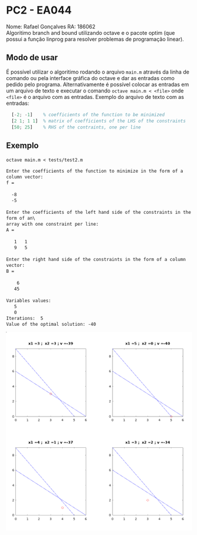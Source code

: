 # PC2 - EA044
Nome: Rafael Gonçalves RA: 186062  
Algoritimo branch and bound utilizando octave e o pacote optim (que possui a função linprog para resolver problemas de programação linear).

## Modo de usar

É possível utilizar o algoritimo rodando o arquivo `main.m` através da linha de comando ou pela interface gráfica do octave e dar as entradas como pedido pelo programa. Alternativamente é possível colocar as entradas em um arquivo de texto e executar o comando `octave main.m < <file>` onde `<file>` é o arquivo com as entradas.
Exemplo do arquivo de texto com as entradas:
``` matlab
  [-2; -1]    % coefficients of the function to be minimized
  [2 1; 1 1]  % matrix of coefficients of the LHS of the constraints
  [50; 25]    % RHS of the contraints, one per line

```

## Exemplo
`octave main.m < tests/test2.m`
```
Enter the coefficients of the function to minimize in the form of a column vector:
f =

  -8
  -5

Enter the coefficients of the left hand side of the constraints in the form of an\
array with one constraint per line:
A =

   1   1
   9   5

Enter the right hand side of the constraints in the form of a column vector:
B =

    6
   45

Variables values:
   5
   0
Iterations:  5
Value of the optimal solution: -40
```
![graphical solution](grap_sol.png)
